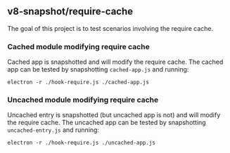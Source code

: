 ## v8-snapshot/require-cache

The goal of this project is to test scenarios involving the require cache.

### Cached module modifying require cache

Cached app is snapshotted and will modify the require cache. The cached app can be tested by snapshotting `cached-app.js` and running:

```
electron -r ./hook-require.js ./cached-app.js
``` 

### Uncached module modifying require cache

Uncached entry is snapshotted (but uncached app is not) and will modify the require cache. The uncached app can be tested by snapshotting `uncached-entry.js` and running:

```
electron -r ./hook-require.js ./uncached-app.js
``` 
